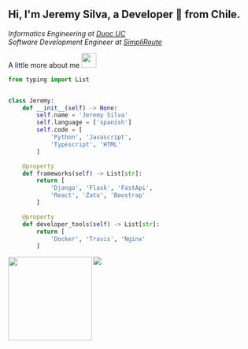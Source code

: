 ## Hi, I'm Jeremy Silva, a Developer 🚀 from Chile.

<p><em>
Informatics Engineering at <a href="https://www.duoc.cl/">Duoc UC</a><br>
Software Development Engineer at <a href="https://www.simpliroute.com/">SimpliRoute</a><br>
</em></p>

A little more about me <img src="https://media.giphy.com/media/WUlplcMpOCEmTGBtBW/giphy.gif" width="30"> 
```python
from typing import List


class Jeremy:
    def __init__(self) -> None:
        self.name = 'Jeremy Silva'
        self.language = ['spanish']
        self.code = [
            'Python', 'Javascript',
            'Typescript', 'HTML'
        ]

    @property
    def frameworks(self) -> List[str]:
        return [
            'Django', 'Flask', 'FastApi',
            'React', 'Zato', 'Boostrap'
        ]

    @property
    def developer_tools(self) -> List[str]:
        return [
            'Docker', 'Travis', 'Nginx'
        ]

```

<div>
<img height="170"  align="left" src="https://github-readme-stats.vercel.app/api?username=JeremyAndress&theme=tokyonight&show_icons=true&count_private=true&include_all_commits=true" />
<img src="https://github-readme-stats.vercel.app/api/top-langs/?username=JeremyAndress&hide=jupyter%20notebook&theme=tokyonight&langs_count=6&layout=compact" />
</div>
